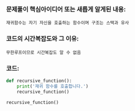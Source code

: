
### 문제풀이 핵심아이디어 또는 새롭게 알게된 내용: 
    재귀함수는 자기 자신을 호출하는 함수이며 구조는 스택과 유사
    
### 코드의 시간복잡도와 그 이유:
    무한루프이므로 시간복잡도 알 수 없음


### 코드:
```python
def recursive_function():
    print('재귀 함수를 호출합니다.')
    recursive_function()
    
recursive_function()
```
